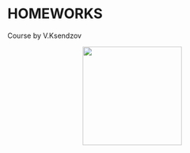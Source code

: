 # HOMEWORKS
 Course by V.Ksendzov

<div id="header" align="center">
  <img src="https://media.giphy.com/media/l2SpZkQ0XT1XtKus0/giphy.gif" width="200"/>
</div>














